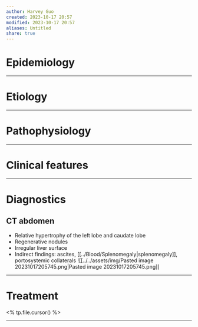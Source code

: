```yaml
---
author: Harvey Guo
created: 2023-10-17 20:57
modified: 2023-10-17 20:57
aliases: Untitled
share: true
---
```

# Epidemiology


---
# Etiology


---
# Pathophysiology


---
# Clinical features


---
# Diagnostics
## CT abdomen
- Relative hypertrophy of the left lobe and caudate lobe
- Regenerative nodules
- Irregular liver surface 
- Indirect findings: ascites, [[../Blood/Splenomegaly|splenomegaly]], portosystemic collaterals
![[../../assets/img/Pasted image 20231017205745.png|Pasted image 20231017205745.png]]

---
# Treatment
<% tp.file.cursor() %>

---
